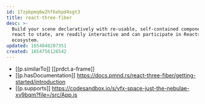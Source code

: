 ```yaml
---
id: 17zpbpmq6w2hf6ebpd4sgt3
title: react-three-fiber
desc: >-
  Build your scene declaratively with re-usable, self-contained components that
  react to state, are readily interactive and can participate in Reacts
  ecosystem.
updated: 1654840207351
created: 1654756126542
---
```



- [[p.similarTo]] [[prdct.a-frame]]
- [[p.hasDocumentation]] https://docs.pmnd.rs/react-three-fiber/getting-started/introduction
- [[p.supports]] https://codesandbox.io/s/vfx-space-just-the-nebulae-xv9bqm?file=/src/App.js